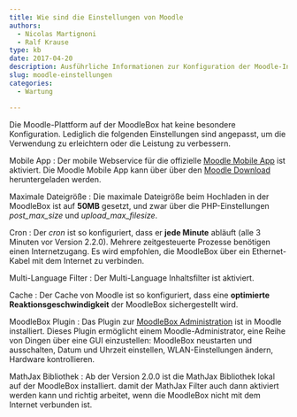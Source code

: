 ```yaml
---
title: Wie sind die Einstellungen von Moodle
authors:
  - Nicolas Martignoni
  - Ralf Krause
type: kb
date: 2017-04-20
description: Ausführliche Informationen zur Konfiguration der Moodle-Installation der MoodleBox finden Sie hier
slug: moodle-einstellungen
categories:
  - Wartung

---
```

Die Moodle-Plattform auf der MoodleBox hat keine besondere Konfiguration. Lediglich die folgenden Einstellungen sind angepasst, um die Verwendung zu erleichtern oder die Leistung zu verbessern.

Mobile App
:   Der mobile Webservice für die offizielle [Moodle Mobile App][1] ist aktiviert. Die Moodle Mobile App kann über über den [Moodle Download][2] heruntergeladen werden.

Maximale Dateigröße
:   Die maximale Dateigröße beim Hochladen in der MoodleBox ist auf __50MB__ gesetzt, und zwar über die PHP-Einstellungen _post\_max\_size_ und _upload\_max\_filesize_.

Cron
:   Der _cron_ ist so konfiguriert, dass er __jede Minute__ abläuft (alle 3 Minuten vor Version 2.2.0). Mehrere zeitgesteuerte Prozesse benötigen einen Internetzugang. Es wird empfohlen, die MoodleBox über ein Ethernet-Kabel mit dem Internet zu verbinden.

Multi-Language Filter
:   Der Multi-Language Inhaltsfilter ist aktiviert.

Cache
:   Der Cache von Moodle ist so konfiguriert, dass eine __optimierte Reaktionsgeschwindigkeit__ der MoodleBox sichergestellt wird.

MoodleBox Plugin
:   Das Plugin zur [MoodleBox Administration][3] ist in Moodle installiert. Dieses Plugin ermöglicht einem Moodle-Administrator, eine Reihe von Dingen über eine GUI einzustellen: MoodleBox neustarten und ausschalten, Datum und Uhrzeit einstellen, WLAN-Einstellungen ändern, Hardware kontrollieren.

MathJax Bibliothek
:   Ab der Version 2.0.0 ist die MathJax Bibliothek lokal auf der MoodleBox installiert. damit der MathJax Filter auch dann aktiviert werden kann und richtig arbeitet, wenn die MoodleBox nicht mit dem Internet verbunden ist.

 [1]: https://docs.moodle.org/de/Moodle_App
 [2]: https://download.moodle.org/mobile/
 [3]: https://moodle.org/plugins/tool_moodlebox
